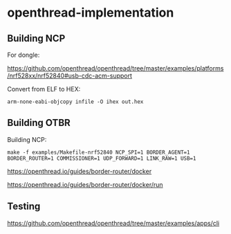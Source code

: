 # openthread-implementation

## Building NCP

For dongle:

https://github.com/openthread/openthread/tree/master/examples/platforms/nrf528xx/nrf52840#usb-cdc-acm-support

Convert from ELF to HEX:

`arm-none-eabi-objcopy infile -O ihex out.hex`

## Building OTBR

Building NCP:

`make -f examples/Makefile-nrf52840 NCP_SPI=1 BORDER_AGENT=1 BORDER_ROUTER=1 COMMISSIONER=1 UDP_FORWARD=1 LINK_RAW=1 USB=1`

https://openthread.io/guides/border-router/docker

https://openthread.io/guides/border-router/docker/run

## Testing

https://github.com/openthread/openthread/tree/master/examples/apps/cli
